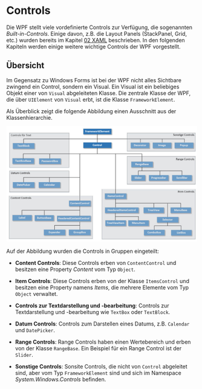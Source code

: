 # Controls

Die WPF stellt viele vordefinierte Controls zur Verfügung, die  sogenannten _Built-in-Controls_. Einige davon, z.B. die Layout Panels (StackPanel, Grid, etc.) wurden bereits im Kapitel [02 XAML](../02%20XAML) beschrieben. In den folgenden Kapiteln werden einige weitere wichtige Controls der WPF vorgestellt. 

## Übersicht

Im Gegensatz zu Windows Forms ist bei der WPF nicht alles Sichtbare zwingend ein Control, sondern ein Visual. Ein Visual ist ein beliebiges Objekt einer von `Visual` abgeleiteten Klasse. Die zentrale Klasse der WPF, die über `UIElement` von `Visual` erbt, ist die Klasse `FrameworkElement`.

Als Überblick zeigt die folgende Abbildung einen Ausschnitt aus der Klassenhierarchie. 

![Bild 1](res/01.jpg)

Auf der Abbildung wurden die Controls in Gruppen eingeteilt:  

* **Content Controls**: Diese Controls erben von `ContentControl` und besitzen eine Property _Content_ vom Typ `Object`. 

* **Item Controls**: Diese Controls erben von der Klasse `ItemsControl` und besitzen eine Property namens _Items_, die mehrere Elemente vom Typ `Object` verwaltet. 

* **Controls zur Textdarstellung und -bearbeitung**: Controls zur Textdarstellung und -bearbeitung wie `TextBox` oder `TextBlock`. 

* **Datum Controls**: Controls zum Darstellen eines Datums, z.B. `Calendar` und `DatePicker`.

* **Range Controls**: Range Controls haben einen Wertebereich und erben von der Klasse `RangeBase`. Ein Beispiel für ein Range Control ist der `Slider`. 

* **Sonstige Controls**: Sonsite Controls, die nicht von `Control` abgeleitet sind, aber vom Typ `FrameworkElement` sind und sich im Namespace _System.Windows.Controls_ befinden.  













<!-- 

* wichtigste Controls vorstellen (analog Dokument "Visual Studio" vom m318er-Kurs)
* Ereignisverarbeitung (Event-Handler) darlegen

* Einbinden von Bildern: 
    * Verzeichnis im Projekt-Root erstellen 
    * Bilder da hinein kopieren
    * Verzeichnis in Projekt einbinden (Solution Explorer: > Show all files > rechte Maustaste auf Bilder-Ordner > Include in Project)
    * Bild kann dann übers Properties-Window auf dem Image-Control ausgewählt werden (> Common > Source)
-->